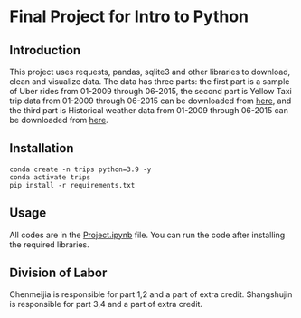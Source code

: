 # Final Project for Intro to Python

## Introduction

This project uses requests, pandas, sqlite3 and other libraries to download, clean and visualize data. The data has three parts: the first part is a sample of Uber rides from 01-2009 through 06-2015, the second part is Yellow Taxi trip data from 01-2009 through 06-2015 can be downloaded from [here](https://www1.nyc.gov/site/tlc/about/tlc-trip-record-data.page), and the third part is Historical weather data from 01-2009 through 06-2015 can be downloaded from [here](https://www.ncei.noaa.gov/access/search/data-search/local-climatological-data?stations=72505394728).

## Installation

```shell
conda create -n trips python=3.9 -y
conda activate trips
pip install -r requirements.txt
```

## Usage

All codes are in the [Project.ipynb](Project.ipynb) file. You can run the code after installing the required libraries.

## Division of Labor

Chenmeijia is responsible for part 1,2 and a part of extra credit.
Shangshujin is responsible for part 3,4 and a part of extra credit.
